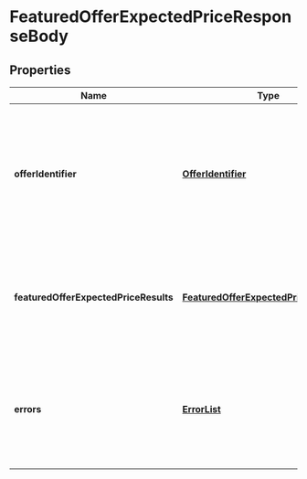 
# FeaturedOfferExpectedPriceResponseBody

## Properties
Name | Type | Description | Notes
------------ | ------------- | ------------- | -------------
**offerIdentifier** | [**OfferIdentifier**](OfferIdentifier.md) | Metadata that identifies the target offer for which the featured offer expected price result data was computed. |  [optional]
**featuredOfferExpectedPriceResults** | [**FeaturedOfferExpectedPriceResultList**](FeaturedOfferExpectedPriceResultList.md) | The featured offer expected price results for the requested target offer. |  [optional]
**errors** | [**ErrorList**](ErrorList.md) | The errors that occurred if the operation was not successful (HTTP status code non-200). |  [optional]



